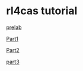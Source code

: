 # rl4cas tutorial

[prelab](lab/prelab.md)

[Part1](lab/part1.md)

[Part2](lab/part2.md)

[part3](lab/part3.md)
